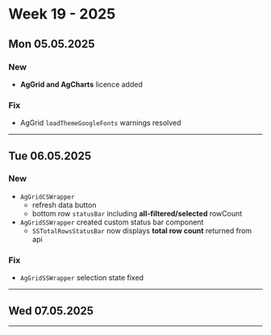 # Week 19 - 2025


## Mon 05.05.2025

### New
- **AgGrid and AgCharts** licence added

### Fix
- AgGrid `loadThemeGoogleFonts` warnings resolved


---


## Tue 06.05.2025

### New 
- `AgGridCSWrapper` 
  - refresh data button
  - bottom row `statusBar` including **all-filtered/selected** rowCount
- `AgGridSSWrapper` created custom status bar component
  - `SSTotalRowsStatusBar` now displays **total row count** returned from api

### Fix 
- `AgGridSSWrapper` selection state fixed
---


## Wed 07.05.2025


---
